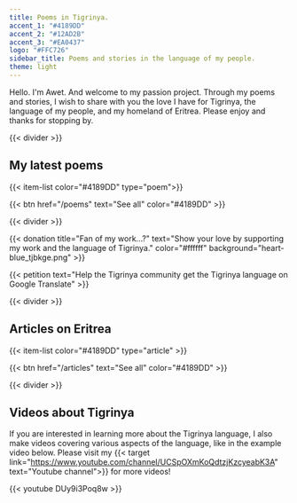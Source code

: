 ```yaml
---
title: Poems in Tigrinya.
accent_1: "#4189DD"
accent_2: "#12AD2B"
accent_3: "#EA0437"
logo: "#FFC726"
sidebar_title: Poems and stories in the language of my people.
theme: light
---
```

Hello. I'm Awet. And welcome to my passion project. Through my poems and stories, I wish to share with you the love I have for Tigrinya, the language of my people, and my homeland of Eritrea. Please enjoy and thanks for stopping by.

{{< divider >}}

## My latest poems

{{< item-list color="#4189DD" type="poem">}}

{{< btn href="/poems" text="See all" color="#4189DD" >}}

{{< divider >}}

{{< donation  title="Fan of my work...?" text="Show your love by supporting my work and the language of Tigrinya." color="#ffffff" background="heart-blue_tjbkge.png" >}}

{{< petition text="Help the Tigrinya community get the Tigrinya language on Google Translate" >}}

{{< divider >}}

## Articles on Eritrea

{{< item-list color="#4189DD" type="article" >}}

{{< btn href="/articles" text="See all" color="#4189DD" >}}

{{< divider >}}

## Videos about Tigrinya

If you are interested in learning more about the Tigrinya language, I also make videos covering various aspects of the language, like in the example video below. Please visit my {{< target link="https://www.youtube.com/channel/UCSpOXmKoQdtzjKzcyeabK3A" text="Youtube channel">}} for more videos!

{{< youtube DUy9i3Poq8w >}}
